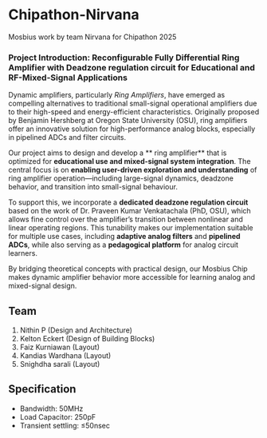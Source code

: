 # Chipathon-Nirvana
Mosbius work by team Nirvana for Chipathon 2025

### **Project Introduction: Reconfigurable Fully Differential Ring Amplifier with Deadzone regulation circuit for Educational and RF-Mixed-Signal Applications**

Dynamic amplifiers, particularly *Ring Amplifiers*, have emerged as compelling alternatives to traditional small-signal operational amplifiers due to their high-speed and energy-efficient characteristics. Originally proposed by Benjamin Hershberg at Oregon State University (OSU), ring amplifiers offer an innovative solution for high-performance analog blocks, especially in pipelined ADCs and filter circuits.

Our project aims to design and develop a ** ring amplifier** that is optimized for **educational use and mixed-signal system integration**. The central focus is on **enabling user-driven exploration and understanding** of ring amplifier operation—including large-signal dynamics, deadzone behavior, and transition into small-signal behaviour.

To support this, we incorporate a **dedicated deadzone regulation circuit** based on the work of Dr. Praveen Kumar Venkatachala (PhD, OSU), which allows fine control over the amplifier’s transition between nonlinear and linear operating regions. This tunability makes our implementation suitable for multiple use cases, including **adaptive analog filters** and **pipelined ADCs**, while also serving as a **pedagogical platform** for analog circuit learners.

By bridging theoretical concepts with practical design, our Mosbius Chip makes dynamic amplifier behavior more accessible for learning analog and mixed-signal design.

## Team
1. Nithin P (Design and Architecture)
2. Kelton Eckert (Design of Building Blocks)
3. Faiz Kurniawan (Layout)
4. Kandias Wardhana (Layout)
5. Snighdha sarali (Layout)

## Specification
- Bandwidth: 50MHz
- Load Capacitor: 250pF
- Transient settling: ≤50nsec
